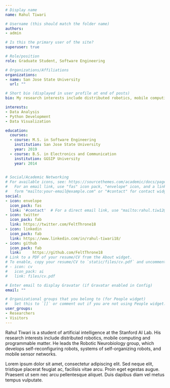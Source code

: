 ```yaml
---
# Display name
name: Rahul Tiwari

# Username (this should match the folder name)
authors:
- admin

# Is this the primary user of the site?
superuser: true

# Role/position
role: Graduate Student, Software Engineering

# Organizations/Affiliations
organizations: 
- name: San Jose State University
  url: ""

# Short bio (displayed in user profile at end of posts)
bio: My research interests include distributed robotics, mobile computing and programmable matter.

interests:
- Data Analysis
- Python Development
- Data Visualization

education:
  courses:
  - course: M.S. in Software Engineering
    institution: San Jose State University
    year: 2019
  - course: B.S. in Electronics and Communication
    institution: GGSIP University
    year: 2014
  

# Social/Academic Networking
# For available icons, see: https://sourcethemes.com/academic/docs/page-builder/#icons
#   For an email link, use "fas" icon pack, "envelope" icon, and a link in the
#   form "mailto:your-email@example.com" or "#contact" for contact widget.
social:
- icon: envelope
  icon_pack: fas
  link: '#contact'  # For a direct email link, use "mailto:rahul.tiw12@gmail.com".
- icon: twitter
  icon_pack: fab
  link: https://twitter.com/FeltThrone18
- icon: linkedin
  icon_pack: fab
  link: https://www.linkedin.com/in/rahul-tiwari18/
- icon: github
  icon_pack: fab
  link: 	https://github.com/FeltThrone18
# Link to a PDF of your resume/CV from the About widget.
# To enable, copy your resume/CV to `static/files/cv.pdf` and uncomment the lines below.
# - icon: cv
#   icon_pack: ai
#   link: files/cv.pdf

# Enter email to display Gravatar (if Gravatar enabled in Config)
email: ""

# Organizational groups that you belong to (for People widget)
#   Set this to `[]` or comment out if you are not using People widget.
user_groups:
- Researchers
- Visitors
---
```


Rahul Tiwari is a student of artificial intelligence at the Stanford AI Lab. His research interests include distributed robotics, mobile computing and programmable matter. He leads the Robotic Neurobiology group, which develops self-reconfiguring robots, systems of self-organizing robots, and mobile sensor networks.

Lorem ipsum dolor sit amet, consectetur adipiscing elit. Sed neque elit, tristique placerat feugiat ac, facilisis vitae arcu. Proin eget egestas augue. Praesent ut sem nec arcu pellentesque aliquet. Duis dapibus diam vel metus tempus vulputate.
